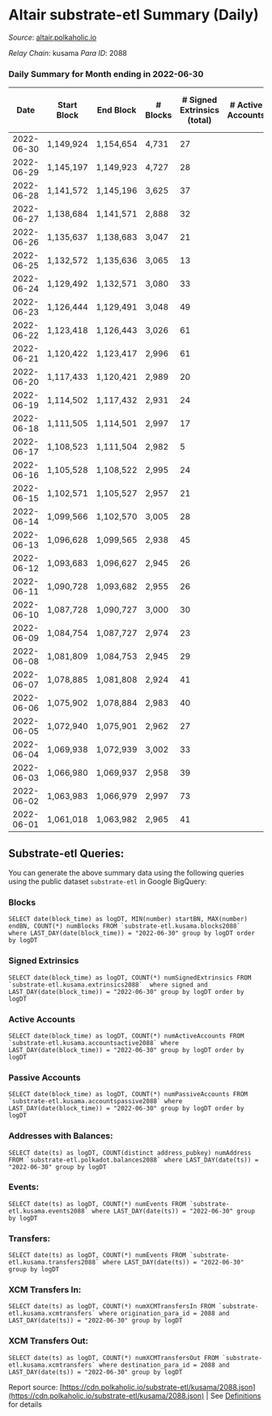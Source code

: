 # Altair substrate-etl Summary (Daily)

_Source_: [altair.polkaholic.io](https://altair.polkaholic.io)

*Relay Chain*: kusama
*Para ID*: 2088



### Daily Summary for Month ending in 2022-06-30


| Date | Start Block | End Block | # Blocks | # Signed Extrinsics (total) | # Active Accounts | # Passive | # New | # Addresses with Balances | # Events | # Transfers | # XCM Transfers In | # XCM Transfers Out | Issues | 
| ---- | ----------- | --------- | -------- | --------------------------- | ----------------- | --------- | ----- | ------------------------- | -------- | ----------- | ------------------ | ------------------- | ------ |
| 2022-06-30 | 1,149,924 | 1,154,654 | 4,731 | 27 |  |  |  | 22,206 | 9,589 | 16 ($1,867.08) |   |   |  |
| 2022-06-29 | 1,145,197 | 1,149,923 | 4,727 | 28 |  |  |  | 22,200 | 9,581 | 6 ($377.58) |   | 1 ($343.11) |  |
| 2022-06-28 | 1,141,572 | 1,145,196 | 3,625 | 37 |  |  |  | 22,199 | 7,423 | 15 ($111.16) |   |   |  |
| 2022-06-27 | 1,138,684 | 1,141,571 | 2,888 | 32 |  |  |  | 22,195 | 5,923 | 10 ($1,872.41) |   |   |  |
| 2022-06-26 | 1,135,637 | 1,138,683 | 3,047 | 21 |  |  |  | 22,193 | 6,190 | 3 ($187.62) | 1 ($62.55) | 1 ($62.55) |  |
| 2022-06-25 | 1,132,572 | 1,135,636 | 3,065 | 13 |  |  |  | 22,193 | 6,206 | 7 ($18.18) |   | 1 ($5.52) |  |
| 2022-06-24 | 1,129,492 | 1,132,571 | 3,080 | 33 |  |  |  | 22,192 | 6,314 | 8 ($14,473.76) | 1 ($0.01) | 1 ($14,418.38) |  |
| 2022-06-23 | 1,126,444 | 1,129,491 | 3,048 | 49 |  |  |  | 22,190 | 6,316 | 9 ($12,718.51) |   | 1 ($2.32) |  |
| 2022-06-22 | 1,123,418 | 1,126,443 | 3,026 | 61 |  |  |  | 22,189 | 6,359 | 7 ($273.39) |   | 4 ($53.13) |  |
| 2022-06-21 | 1,120,422 | 1,123,417 | 2,996 | 61 |  |  |  | 22,186 | 6,299 | 19 ($1,397.73) |   | 4 ($75.54) |  |
| 2022-06-20 | 1,117,433 | 1,120,421 | 2,989 | 20 |  |  |  | 22,180 | 6,074 | 7 ($1,441.24) |   | 1 ($0.22) |  |
| 2022-06-19 | 1,114,502 | 1,117,432 | 2,931 | 24 |  |  |  | 22,180 | 5,969 | 11 ($525.99) |   |   |  |
| 2022-06-18 | 1,111,505 | 1,114,501 | 2,997 | 17 |  |  |  | 22,176 | 6,085 | 8 ($311.78) |   | 3 ($87.26) |  |
| 2022-06-17 | 1,108,523 | 1,111,504 | 2,982 | 5 |  |  |  | 22,174 | 5,987 | 1 ($2.48) |   |   |  |
| 2022-06-16 | 1,105,528 | 1,108,522 | 2,995 | 24 |  |  |  | 22,174 | 6,104 | 13 ($54,828.46) |   | 1 ($5.05) |  |
| 2022-06-15 | 1,102,571 | 1,105,527 | 2,957 | 21 |  |  |  | 22,169 | 6,006 | 7 ($4,591.07) |   |   |  |
| 2022-06-14 | 1,099,566 | 1,102,570 | 3,005 | 28 |  |  |  | 22,168 | 6,139 | 10 ($4,430.12) | 1 ($0.04) | 1 ($0.04) |  |
| 2022-06-13 | 1,096,628 | 1,099,565 | 2,938 | 45 |  |  |  | 22,165 | 6,086 | 17 ($13,830.71) | 2 ($0.45) | 2 ($0.47) |  |
| 2022-06-12 | 1,093,683 | 1,096,627 | 2,945 | 26 |  |  |  | 22,165 | 6,007 | 8 ($18,211.63) |   |   |  |
| 2022-06-11 | 1,090,728 | 1,093,682 | 2,955 | 26 |  |  |  | 22,163 | 6,028 | 17 ($2,147.32) |   |   |  |
| 2022-06-10 | 1,087,728 | 1,090,727 | 3,000 | 30 |  |  |  | 22,161 | 6,160 | 10 ($358.28) | 3 ($0.35) | 6 ($0.58) |  |
| 2022-06-09 | 1,084,754 | 1,087,727 | 2,974 | 23 |  |  |  | 22,158 | 6,049 | 8 ($1,685.37) |   |   |  |
| 2022-06-08 | 1,081,809 | 1,084,753 | 2,945 | 29 |  |  |  | 22,156 | 6,025 | 13 ($13,161.05) |   |   |  |
| 2022-06-07 | 1,078,885 | 1,081,808 | 2,924 | 41 |  |  |  | 22,155 | 6,027 | 21 ($15,550.70) |   |   |  |
| 2022-06-06 | 1,075,902 | 1,078,884 | 2,983 | 40 |  |  |  | 22,151 | 6,136 | 12 ($3,631.77) |   |   |  |
| 2022-06-05 | 1,072,940 | 1,075,901 | 2,962 | 27 |  |  |  | 22,150 | 6,049 | 11 ($100.47) |   |   |  |
| 2022-06-04 | 1,069,938 | 1,072,939 | 3,002 | 33 |  |  |  | 22,149 | 6,191 | 11 ($406.41) |   |   |  |
| 2022-06-03 | 1,066,980 | 1,069,937 | 2,958 | 39 |  |  |  | 22,146 | 6,092 | 14 ($17,872.90) |   |   |  |
| 2022-06-02 | 1,063,983 | 1,066,979 | 2,997 | 73 |  |  |  | 22,143 | 6,340 | 22 ($1,007.62) |   | 1 (-) |  |
| 2022-06-01 | 1,061,018 | 1,063,982 | 2,965 | 41 |  |  |  | 22,139 | 6,139 | 23 ($3,378.75) |   |   |  |

## Substrate-etl Queries:
You can generate the above summary data using the following queries using the public dataset `substrate-etl` in Google BigQuery:


### Blocks
```
SELECT date(block_time) as logDT, MIN(number) startBN, MAX(number) endBN, COUNT(*) numBlocks FROM `substrate-etl.kusama.blocks2088`  where LAST_DAY(date(block_time)) = "2022-06-30" group by logDT order by logDT
```


### Signed Extrinsics
```
SELECT date(block_time) as logDT, COUNT(*) numSignedExtrinsics FROM `substrate-etl.kusama.extrinsics2088`  where signed and LAST_DAY(date(block_time)) = "2022-06-30" group by logDT order by logDT
```


### Active Accounts
```
SELECT date(block_time) as logDT, COUNT(*) numActiveAccounts FROM `substrate-etl.kusama.accountsactive2088` where LAST_DAY(date(block_time)) = "2022-06-30" group by logDT order by logDT
```


### Passive Accounts
```
SELECT date(block_time) as logDT, COUNT(*) numPassiveAccounts FROM `substrate-etl.kusama.accountspassive2088` where LAST_DAY(date(block_time)) = "2022-06-30" group by logDT order by logDT
```


### Addresses with Balances:
```
SELECT date(ts) as logDT, COUNT(distinct address_pubkey) numAddress FROM `substrate-etl.polkadot.balances2088` where LAST_DAY(date(ts)) = "2022-06-30" group by logDT
```


### Events:
```
SELECT date(ts) as logDT, COUNT(*) numEvents FROM `substrate-etl.kusama.events2088` where LAST_DAY(date(ts)) = "2022-06-30" group by logDT
```


### Transfers:
```
SELECT date(ts) as logDT, COUNT(*) numEvents FROM `substrate-etl.kusama.transfers2088` where LAST_DAY(date(ts)) = "2022-06-30" group by logDT
```


### XCM Transfers In:
```
SELECT date(ts) as logDT, COUNT(*) numXCMTransfersIn FROM `substrate-etl.kusama.xcmtransfers` where origination_para_id = 2088 and LAST_DAY(date(ts)) = "2022-06-30" group by logDT
```


### XCM Transfers Out:
```
SELECT date(ts) as logDT, COUNT(*) numXCMTransfersOut FROM `substrate-etl.kusama.xcmtransfers` where destination_para_id = 2088 and LAST_DAY(date(ts)) = "2022-06-30" group by logDT
```



Report source: [https://cdn.polkaholic.io/substrate-etl/kusama/2088.json](https://cdn.polkaholic.io/substrate-etl/kusama/2088.json) | See [Definitions](/DEFINITIONS.md) for details
